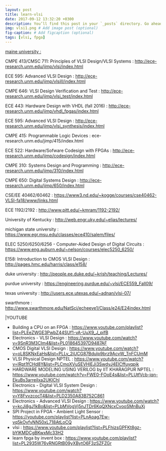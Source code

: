 ```yaml
---
layout: post
title: learn-vlsi
date: 2017-09-12 13:32:20 +0300
description: You’ll find this post in your `_posts` directory. Go ahead and edit it and re-build the site to see your changes. # Add post description (optional)
img: vlsi1.png # Add image post (optional)
fig-caption: # Add figcaption (optional)
tags: [vlsi, fpga]
---
```



[maine university :](https://ece.umaine.edu/research/vlsi/)

CMPE 413/CMSC 711: Principles of VLSI Design/VLSI Systems : http://ece-research.unm.edu/jimp/vlsi/index.html

ECE 595: Advanced VLSI Design : http://ece-research.unm.edu/jimp/vlsiII/index.html

CMPE 646: VLSI Design Verification and Test : http://ece-research.unm.edu/jimp/vlsi_test/index.html

ECE 443: Hardware Design with VHDL (fall 2016) : http://ece-research.unm.edu/jimp/vhdl_fpgas/index.html

ECE 595: Advanced VLSI Design : http://ece-research.unm.edu/jimp/vlsi_synthesis/index.html

CMPE 415: Programmable Logic Devices : ece-research.unm.edu/jimp/415/index.html

ECE 522: Hardware/Sofware Codesign with FPGAs : http://ece-research.unm.edu/jimp/codesign/index.html

CMPE 310: Systems Design and Programming  : http://ece-research.unm.edu/jimp/310/index.html

CMPE 650: Digital Systems Design : http://ece-research.unm.edu/jimp/650/index.html

CSE/EE 40462/60462 : https://www3.nd.edu/~kogge/courses/cse40462-VLSI-fa18/www/links.html

ECE 1192/2192 : http://www.pitt.edu/~kmram/1192-2192/

University of Kentucky : http://web.engr.uky.edu/~elias/lectures/

michigan state university : https://www.egr.msu.edu/classes/ece410/salem/files/

ELEC 5250/6250/6256 - Computer-Aided Design of Digital Circuits : https://www.eng.auburn.edu/~nelson/courses/elec5250_6250/


E158: Introduction to CMOS VLSI Design : http://pages.hmc.edu/harris/class/e158/

duke university :  http://people.ee.duke.edu/~krish/teaching/Lectures/

purdue university : https://engineering.purdue.edu/~vlsi/ECE559_Fall09/

texas university : http://users.ece.utexas.edu/~adnan/vlsi-07/

swarthmore : http://www.swarthmore.edu/NatSci/echeeve1/Class/e24/E24index.html

|YOUTUBE

* Building a CPU on an FPGA : https://www.youtube.com/playlist?list=PLEeZWGE3PwbZ44SUf1-vA-UuX9_J_pifB
* Electronics - VLSI Design : https://www.youtube.com/watch?v=9SnR3M3CIm4&list=PL018645397D9487AF
* CMOS Digital VLSI Design : https://www.youtube.com/watch?v=oL8SKNxEaHs&list=PLLy_2iUCG87Bdulp9brz9AcvW_TnFCUmM
* VLSI Physical Design NPTEL : https://www.youtube.com/watch?v=lRpt1fCHd8Y&list=PLCmoXVuSEVHlEJi3SwdyJ4EICffuyqpjk
* HARDWARE MODELING USING VERILOG by IIT KHARAGPUR NPTEL : https://www.youtube.com/watch?v=FWE0-FOoE4s&list=PLUtfVcb-iqn-EkuBs3arreilxa2UKIChl
* Electronics - Digital VLSI System Design : https://www.youtube.com/watch?v=Y8FvvzcocT4&list=PLD2350A83B752C861
* Electronics - Advanced VLSI Design : https://www.youtube.com/watch?v=kcJi8gJ1kBo&list=PLbMVogVj5nJTDr6KqQXNcxCvooSMnBuXj
* SPI Project in FPGA - Ambient Light Sensor : https://youtube.com/playlist?list=PLnAoag7Ew-vq5kOyfyNN50xL718AtLoCQ
* vlsi : https://www.youtube.com/playlist?list=PLFhizsGPFKt8gz-bYlKMDCgBKwxMc33H2
* learn fpga by invent box : https://www.youtube.com/playlist?list=PL2935W76vRNGRtB09yXBytO6F3zSZFZGr



